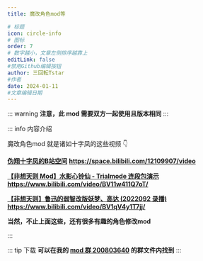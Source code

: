 ```yaml
---
title: 魔改角色mod等

# 标题
icon: circle-info
# 图标
order: 7
# 数字越小，文章左侧排序越靠上
editLink: false
#禁用Github编辑按钮
author: 三回転Tstar
#作者
date: 2024-01-11
#文章编辑日期
---
```


::: warning
**注意，此 mod 需要双方一起使用且版本相同**
:::

::: info 内容介绍

魔改角色mod 就是诸如十字凤的这些视频 👇

[**伪翔十字凤的B站空间**](https://space.bilibili.com/12109907/video) **https://space.bilibili.com/12109907/video**

[**【非想天则 Mod】水影心铃仙 - Trialmode 连段包演示**](https://www.bilibili.com/video/BV11w411Q7oT/) **https://www.bilibili.com/video/BV11w411Q7oT/**

[**【非想天则】鲁迅的弱智改版妖梦、高达 (2022092 录播)**](https://www.bilibili.com/video/BV1qV4y1T7jj/) **https://www.bilibili.com/video/BV1qV4y1T7jj/**

**当然，不止上面这些，还有很多有趣的角色修改mod**

:::

::: tip 下载
**可以在我的 [mod 群 200803640](http://qm.qq.com/cgi-bin/qm/qr?_wv=1027&k=BlPlWLS0pzH53ek-6s_li9I9iyKOX2rp&authKey=IeuhBJ9I5o%2B2wsG9Ms0M1UaLEYqtSQERdxJ713CxleEak%2FBvvByzAGiJg%2Bw0zp8D&noverify=0&group_code=200803640) 的群文件内找到**
:::



